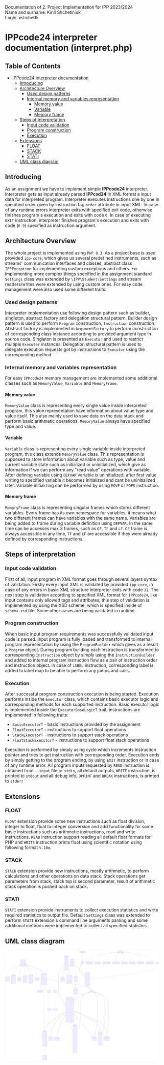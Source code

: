 Documentation of 2. Project Implementation for IPP 2023/2024 \
Name and surname: Kirill Shchetiniuk \
Login: xshche05
# IPPcode24 interpreter documentation (interpret.php)
## Table of Contents
- [IPPcode24 interpreter documentation](#IPPcode24-interpreter-documentation)
    - [Introducing](#introducing)
    - [Architecture Overview](#architecture-overview)
        - [Used design patterns](#used-design-patterns)
        - [Internal memory and variables representation](#internal-memory-and-variables-representation)
            - [Memory value](#memory-value)
            - [Variable](#variable)
            - [Memory frame](#memory-frame)
    - [Steps of interpretation](#steps-of-interpretation)
        - [Input code validation](#input-code-validation)
        - [Program construction](#program-construction)
        - [Execution](#execution)
    - [Extensions](#extensions)
        - [FLOAT](#float)
        - [STACK](#stack)
        - [STATI](#stati)
    - [UML class diagram](#uml-class-diagram)

## Introducing
As an assignment we have to implement simple **IPPcode24** interpreter. Interpreter gets as input already parsed **IPPcod24** in XML format a input data for interpreted program. Interpreter executes instructions one by one in specified order given by instruction tag `order` attribute in input XML. In case of any runtime errors interpreter exits with specified exit code, otherwise finishes program's execution and exits with code `0`. In case of executing `EXIT` instruction, interpreter finishes program's execution and exits with code (`0-9`) specified as instruction argument.
## Architecture Overview
The whole project is implemented using `PHP 8.3`. As a project base is used provided `ipp-core`, which gives us several predefined instruments, such as streams' communication interfaces and classes, abstract class `IPPException` for implementing custom exceptions and others. For implementing more complex things specified in the assignment standard `Settings` class was extended by `\IPP\Student\Settings` and stream readers/writes were extended by using custom ones. For easy code management were also used some different traits.
### Used design patterns
Interpreter implementation use following design pattern such as builder, singleton, abstract factory and delegation structural pattern. Builder design pattern is used to perform `Program` construction, `Instruction` construction. Abstract factory is implemented in `ArgumentFactory` to perform construction of corresponding class instance according to provided argument type in source code. Singleton is presented as `Executor`  and used to restrict multiple `Executor` instances. Delegation structural pattern is used to delegate execution requests got by instructions to  `Executor` using the corresponding method
### Internal memory and variables representation
For easy `IPPcode24` memory management are implemented some additional classes such as `MemoryValue`, `Variable` and `MemoryFrame`.
#### Memory value
`MemoryValue` class is representing every single value inside interpreted program, this value representation have information about value type and value itself. This also mainly used to save data on the data stack and perform basic arithmetic operations.  `MemoryValue` always have specified type and value.
#### Variable
`Variable` class is representing every single variable inside interpreted program,  this class extends `MemoryValue` class. This representation is supposed to store information about variable such as type, value and current variable state such as initialized or uninitialized, which give as information if we can perform any "read value" operations with variable. After defining variable using `DEFVAR` variable is uninitialized, after first value writing to specified variable it becomes initialized and cant be uninitialized later. Variable initializing can be performed by using `MOVE` or `POPS` instruction.
#### Memory frame
`MemoryFrame` class is representing singular frames which stores different variables. Every frame has its own namespace for variables, it means what two different frames can have variables with the same name. Variables are being added to frame during variable definition using `DEFVAR`. In the same time can be accesses max  3 frames, such as `GF`, `TF` and `LF`. `GF` frame is always  accessible in any time, `TF` and `LF` are accessible if they were already defined by corresponding instructions.
## Steps of interpretation
### Input code validation
First of all, input program in XML format goes through several layers syntax of validation. Firstly every input XML is validated by provided `ipp-core`, in case of any errors in basic XML structure interpreter exits with code `31`. The next step is validation according to specified XML format for `IPPcode24`, like input contains only allowed tags and attributes, this step of validation is implemented by using the XSD scheme, which is specified inside of `schema.xsd` file. Some other cases are being validated in runtime.
### Program construction
When basic input program requirements was successfully validated input code is parsed. Input program is fully loaded and transformed to internal program representation by using the `ProgramBuilder` which gives as a result a `Program` object. During program building each instruction is transformed to corresponding `Instruction` object by simply using the `InstructionBuilder` and added to internal program instruction flow as a pair of instruction order and instruction object. In case of `LABEL` instruction, corresponding label is added to label map to be able to perform any jumps and calls.
### Execution
After successful program construction execution is being started. Execution performs inside the `Executor` class, which contains basic executor logic and corresponding methods for each supported instruction. Basic executor logic is implemented inside the `ExecutorBaseLogicT` trait, instructions are implemented in following traits:
- `BasicExecutorT` - basic instructions provided by the assignment
- `FloatExecutorT` - instructions to support float operations
- `StackExecutorT` - instructions to support stack operations
- `FloatStackExecutorT` - instructions to support float stack operations

Execution is performed by simply using cycle which increments instruction pointer and tries to get instruction with corresponding order. Execution ends by simply getting to the program ending, by using `EXIT` instruction or in case of any runtime error. All program inputs requested by `READ` instruction is obtained from `--input` file or `stdin`, all default outputs, `WRITE` instruction, is printed to `stdout` and all debug info, `DPRINT` and `BREAK` instructions, is printed to `stderr`
## Extensions
### FLOAT
`FLOAT` extension provide some new instructions such as float division, integer to float, float to integer conversion and add functionality for some basic instructions such as arithmetic instructions, read and write instructions. `READ` instruction support reading all default float formats for PHP and `WRITE` instruction prints float using scientific notation using following format `%.10e`.
### STACK
`STACK` extension provide new instructions, mostly arithmetic, to perform calculations and other operations on data stack. Stack operations get parameters from stack, stack top is second parameter, result of arithmetic stack operation is pushed back on stack.
### STATI
`STATI` extension provide instruments to collect execution statistics and write required statistics to output file. Default `Settings` class was extended to perform `STATI` extension's command line arguments parsing and some additional methods were implemented to collect all specified statistics.
## UML class diagram

![UML class diagram](./UML.svg)